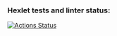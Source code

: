 ### Hexlet tests and linter status:
[![Actions Status](https://github.com/danila-kolossov/php-project-45/workflows/hexlet-check/badge.svg)](https://github.com/danila-kolossov/php-project-45/actions)